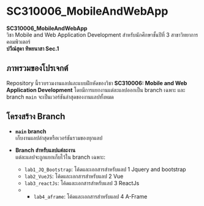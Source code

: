 # SC310006_MobileAndWebApp
**SC310006_MobileAndWebApp**  
วิชา Mobile and Web Application Development สำหรับนักศึกษาชั้นปีที่ 3 สาขาวิทยาการคอมพิวเตอร์  
**ปวีณ์สุดา ทิพยนาสา Sec.1**

## ภาพรวมของโปรเจกต์
Repository นี้รวบรวมงานแลปและแบบฝึกหัดของวิชา **SC310006: Mobile and Web Application Development** โดยมีการแยกงานแต่ละแลปออกเป็น branch เฉพาะ และ branch `main` จะเป็นเวอร์ชันล่าสุดของงานแลปทั้งหมด

## โครงสร้าง Branch
- **`main` branch**  
  เก็บงานแลปล่าสุดหรือเวอร์ชันรวมของทุกแลป

- **Branch สำหรับแลปแต่ละงาน**  
  แต่ละแลปจะถูกแยกเก็บไว้ใน branch เฉพาะ:
  - `lab1_JQ_Bootstrap`: โค้ดและเอกสารสำหรับแลป 1 Jquery and bootstrap
  - `lab2_VueJS`: โค้ดและเอกสารสำหรับแลป 2 Vue
  - `lab3_reactJs`: โค้ดและเอกสารสำหรับแลป 3 ReactJs
  - - `lab4_aframe`: โค้ดและเอกสารสำหรับแลป 4 A-Frame
